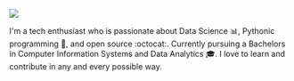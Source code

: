 ![](https://github.com/ElizavetaGorelova/SomePics/blob/main/piccc.png)

I'm a tech enthusiast who is passionate about Data Science 📊, Pythonic programming 🐍, and open source :octocat:. Currently pursuing a Bachelors in Computer Information Systems and Data Analytics 🎓. I love to learn and contribute in any and every possible way.

<!---
ElizavetaGorelova/ElizavetaGorelova is a ✨ special ✨ repository because its `README.md` (this file) appears on your GitHub profile.
You can click the Preview link to take a look at your changes.
--->
